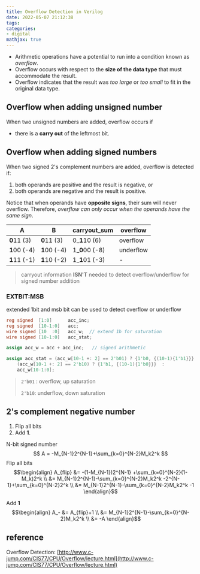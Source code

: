 ```yaml
---
title: Overflow Detection in Verilog
date: 2022-05-07 21:12:38
tags:
categories:
- digital
mathjax: true
---
```




- Arithmetic operations have a potential to run into a condition known as *overflow*.
- Overflow occurs with respect to the **size of the data type** that must accommodate the result.
- Overflow indicates that the result was *too large* or *too small* to fit in the original data type.



## Overflow when adding unsigned number

When two unsigned numbers are added, overflow occurs if

- there is a **carry out** of the leftmost bit.



## Overflow when adding signed numbers

When two signed 2's complement numbers are added, overflow is detected if:

1. both operands are positive and the result is negative, or
2. both operands are negative and the result is positive.

Notice that when operands have **opposite signs**, their sum will never overflow. Therefore, *overflow can only occur when the operands have the same sign*.

| A            | B            | carryout_sum   | overflow  |
| ------------ | ------------ | -------------- | --------- |
| **0**11 (3)  | **0**11 (3)  | 0_**1**10 (6)  | overflow  |
| **1**00 (-4) | **1**00 (-4) | 1_**0**00 (-8) | underflow |
| **1**11 (-1) | **1**10 (-2) | 1_**1**01 (-3) | -         |

> carryout information **ISN'T** needed to detect overflow/underflow for signed number addition



### EXTBIT:MSB

extended 1bit and msb bit can be used to detect overflow or underflow

```verilog
reg signed  [1:0]      acc_inc;
reg signed  [10-1:0]   acc;
wire signed [10  :0]   acc_w;  // extend 1b for saturation
wire signed [10-1:0]   acc_stat;

assign acc_w = acc + acc_inc;   // signed arithmetic

assign acc_stat = (acc_w[10-1 +: 2] == 2'b01) ? {1'b0, {(10-1){1'b1}}} : // up saturation
    (acc_w[10-1 +: 2] == 2'b10) ? {1'b1, {(10-1){1'b0}}}  :   			 // down saturation
    acc_w[10-1:0];
```

> `2'b01` : overflow, up saturation
>
> `2'b10`: underflow, down saturation



##  2's complement negative number

1. Flip all bits
2. Add **1**.

N-bit signed number
$$
A = -M_{N-1}2^{N-1}+\sum_{k=0}^{N-2}M_k2^k
$$
Flip all bits
$$\begin{align}
A_{flip} &= -(1-M_{N-1})2^{N-1} +\sum_{k=0}^{N-2}(1-M_k)2^k \\
&= M_{N-1}2^{N-1}-\sum_{k=0}^{N-2}M_k2^k -2^{N-1}+\sum_{k=0}^{N-2}2^k \\
&= M_{N-1}2^{N-1}-\sum_{k=0}^{N-2}M_k2^k -1
\end{align}$$

Add **1**
$$\begin{align}
A_- &= A_{flip}+1 \\
&= M_{N-1}2^{N-1}-\sum_{k=0}^{N-2}M_k2^k \\
&= -A
\end{align}$$



## reference

Overflow Detection: [http://www.c-jump.com/CIS77/CPU/Overflow/lecture.html](http://www.c-jump.com/CIS77/CPU/Overflow/lecture.html)
